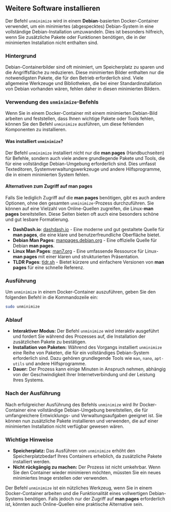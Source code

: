 
## Weitere Software installieren

Der Befehl `unminimize` wird in einem **Debian**-basierten Docker-Container verwendet, um ein minimiertes (abgespecktes) Debian-System in eine vollständige Debian-Installation umzuwandeln. Dies ist besonders hilfreich, wenn Sie zusätzliche Pakete oder Funktionen benötigen, die in der minimierten Installation nicht enthalten sind.

### Hintergrund
Debian-Containerbilder sind oft minimiert, um Speicherplatz zu sparen und die Angriffsfläche zu reduzieren. Diese minimierten Bilder enthalten nur die notwendigsten Pakete, die für den Betrieb erforderlich sind. Viele allgemeine Werkzeuge und Bibliotheken, die bei einer Standardinstallation von Debian vorhanden wären, fehlen daher in diesen minimierten Bildern.

### Verwendung des `unminimize`-Befehls
Wenn Sie in einem Docker-Container mit einem minimierten Debian-Bild arbeiten und feststellen, dass Ihnen wichtige Pakete oder Tools fehlen, können Sie den Befehl `unminimize` ausführen, um diese fehlenden Komponenten zu installieren.

#### Was installiert `unminimize`?
Der Befehl `unminimize` installiert nicht nur die **man pages** (Handbuchseiten) für Befehle, sondern auch viele andere grundlegende Pakete und Tools, die für eine vollständige Debian-Umgebung erforderlich sind. Dies umfasst Texteditoren, Systemverwaltungswerkzeuge und andere Hilfsprogramme, die in einem minimierten System fehlen.

#### Alternativen zum Zugriff auf man pages
Falls Sie lediglich Zugriff auf die **man pages** benötigen, gibt es auch andere Optionen, ohne den gesamten `unminimize`-Prozess durchzuführen. Sie können auf eine Vielzahl von Online-Quellen zugreifen, die Linux-**man pages** bereitstellen. Diese Seiten bieten oft auch eine besonders schöne und gut lesbare Formatierung.

- **DashDash.io**: [dashdash.io](https://dashdash.io) - Eine moderne und gut gestaltete Quelle für **man pages**, die eine klare und benutzerfreundliche Oberfläche bietet.
- **Debian Man Pages**: [manpages.debian.org](https://manpages.debian.org) - Eine offizielle Quelle für Debian **man pages**.
- **Linux Man Pages**: [man7.org](https://man7.org) - Eine umfassende Ressource für Linux-**man pages** mit einer klaren und strukturierten Präsentation.
- **TLDR Pages**: [tldr.sh](https://tldr.sh) - Bietet kürzere und einfachere Versionen von **man pages** für eine schnelle Referenz.

### Ausführung
Um `unminimize` in einem Docker-Container auszuführen, geben Sie den folgenden Befehl in die Kommandozeile ein:

```bash
sudo unminimize
```

### Ablauf
- **Interaktiver Modus:** Der Befehl `unminimize` wird interaktiv ausgeführt und fordert Sie während des Prozesses auf, die Installation der zusätzlichen Pakete zu bestätigen.
- **Installation von Paketen:** Während des Vorgangs installiert `unminimize` eine Reihe von Paketen, die für ein vollständiges Debian-System erforderlich sind. Dazu gehören grundlegende Tools wie `man`, `nano`, `apt-utils` und andere Hilfsprogramme.
- **Dauer:** Der Prozess kann einige Minuten in Anspruch nehmen, abhängig von der Geschwindigkeit Ihrer Internetverbindung und der Leistung Ihres Systems.

### Nach der Ausführung
Nach erfolgreicher Ausführung des Befehls `unminimize` wird Ihr Docker-Container eine vollständige Debian-Umgebung bereitstellen, die für umfangreichere Entwicklungs- und Verwaltungsaufgaben geeignet ist. Sie können nun zusätzliche Pakete installieren und verwenden, die auf einer minimierten Installation nicht verfügbar gewesen wären.

### Wichtige Hinweise
- **Speicherplatz:** Das Ausführen von `unminimize` erhöht den Speicherplatzbedarf Ihres Containers erheblich, da zusätzliche Pakete installiert werden.
- **Nicht rückgängig zu machen:** Der Prozess ist nicht umkehrbar. Wenn Sie den Container wieder minimieren möchten, müssten Sie ein neues minimiertes Image erstellen oder verwenden.

Der Befehl `unminimize` ist ein nützliches Werkzeug, wenn Sie in einem Docker-Container arbeiten und die Funktionalität eines vollwertigen Debian-Systems benötigen. Falls jedoch nur der Zugriff auf **man pages** erforderlich ist, könnten auch Online-Quellen eine praktische Alternative sein.
